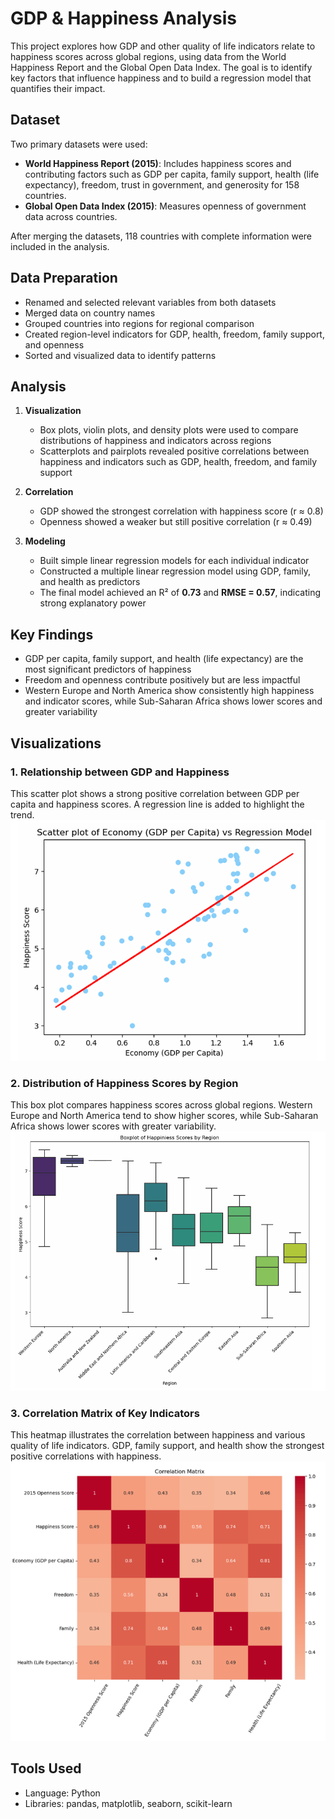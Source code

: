 # GDP & Happiness Analysis

This project explores how GDP and other quality of life indicators relate to happiness scores across global regions, using data from the World Happiness Report and the Global Open Data Index. The goal is to identify key factors that influence happiness and to build a regression model that quantifies their impact.

## Dataset

Two primary datasets were used:
- **World Happiness Report (2015)**: Includes happiness scores and contributing factors such as GDP per capita, family support, health (life expectancy), freedom, trust in government, and generosity for 158 countries.
- **Global Open Data Index (2015)**: Measures openness of government data across countries.

After merging the datasets, 118 countries with complete information were included in the analysis.

## Data Preparation

- Renamed and selected relevant variables from both datasets
- Merged data on country names
- Grouped countries into regions for regional comparison
- Created region-level indicators for GDP, health, freedom, family support, and openness
- Sorted and visualized data to identify patterns

## Analysis

1. **Visualization**
   - Box plots, violin plots, and density plots were used to compare distributions of happiness and indicators across regions
   - Scatterplots and pairplots revealed positive correlations between happiness and indicators such as GDP, health, freedom, and family support

2. **Correlation**
   - GDP showed the strongest correlation with happiness score (r ≈ 0.8)
   - Openness showed a weaker but still positive correlation (r ≈ 0.49)

3. **Modeling**
   - Built simple linear regression models for each individual indicator
   - Constructed a multiple linear regression model using GDP, family, and health as predictors
   - The final model achieved an R² of **0.73** and **RMSE = 0.57**, indicating strong explanatory power

## Key Findings

- GDP per capita, family support, and health (life expectancy) are the most significant predictors of happiness
- Freedom and openness contribute positively but are less impactful
- Western Europe and North America show consistently high happiness and indicator scores, while Sub-Saharan Africa shows lower scores and greater variability

## Visualizations

### 1. Relationship between GDP and Happiness
This scatter plot shows a strong positive correlation between GDP per capita and happiness scores. A regression line is added to highlight the trend.
![GDP vs Happiness](scatter_gdp_happiness.png)

### 2. Distribution of Happiness Scores by Region
This box plot compares happiness scores across global regions. Western Europe and North America tend to show higher scores, while Sub-Saharan Africa shows lower scores with greater variability.
![Happiness by Region](boxplot_region_happiness.png)

### 3. Correlation Matrix of Key Indicators
This heatmap illustrates the correlation between happiness and various quality of life indicators. GDP, family support, and health show the strongest positive correlations with happiness.
![Correlation Heatmap](correlation_heatmap.png)


## Tools Used

- Language: Python  
- Libraries: pandas, matplotlib, seaborn, scikit-learn
